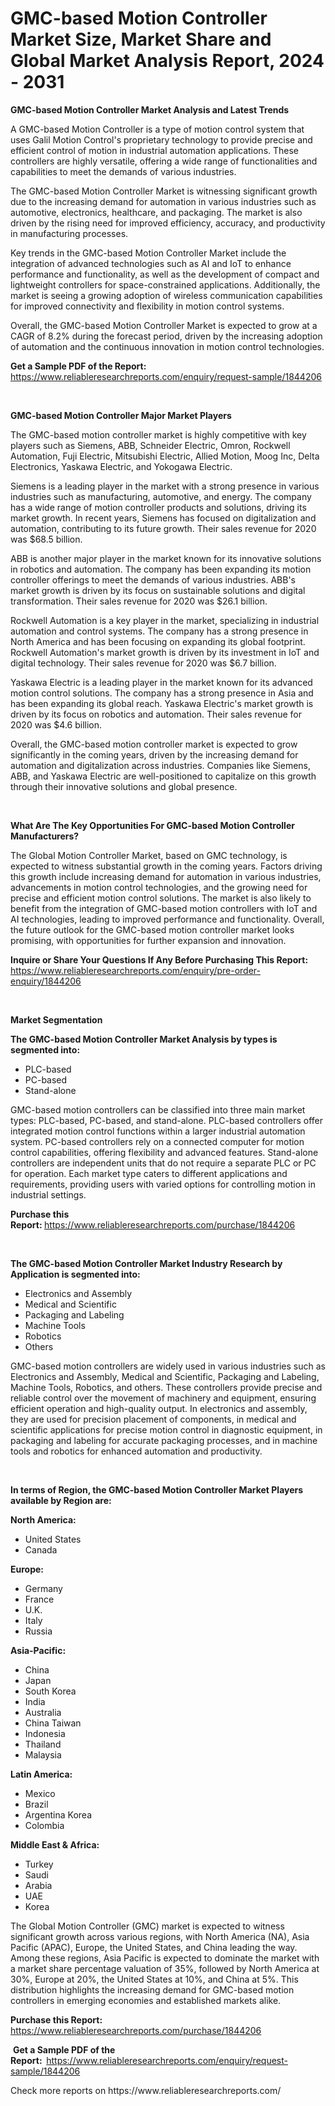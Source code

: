 <p><h1>GMC-based Motion Controller Market Size, Market Share and Global Market Analysis Report, 2024 - 2031</h1></p><p><strong>GMC-based Motion Controller Market Analysis and Latest Trends</strong></p>
<p><p>A GMC-based Motion Controller is a type of motion control system that uses Galil Motion Control's proprietary technology to provide precise and efficient control of motion in industrial automation applications. These controllers are highly versatile, offering a wide range of functionalities and capabilities to meet the demands of various industries.</p><p>The GMC-based Motion Controller Market is witnessing significant growth due to the increasing demand for automation in various industries such as automotive, electronics, healthcare, and packaging. The market is also driven by the rising need for improved efficiency, accuracy, and productivity in manufacturing processes.</p><p>Key trends in the GMC-based Motion Controller Market include the integration of advanced technologies such as AI and IoT to enhance performance and functionality, as well as the development of compact and lightweight controllers for space-constrained applications. Additionally, the market is seeing a growing adoption of wireless communication capabilities for improved connectivity and flexibility in motion control systems.</p><p>Overall, the GMC-based Motion Controller Market is expected to grow at a CAGR of 8.2% during the forecast period, driven by the increasing adoption of automation and the continuous innovation in motion control technologies.</p></p>
<p><strong>Get a Sample PDF of the Report:&nbsp;</strong> <a href="https://www.reliableresearchreports.com/enquiry/request-sample/1844206">https://www.reliableresearchreports.com/enquiry/request-sample/1844206</a></p>
<p>&nbsp;</p>
<p><strong>GMC-based Motion Controller Major Market Players</strong></p>
<p><p>The GMC-based motion controller market is highly competitive with key players such as Siemens, ABB, Schneider Electric, Omron, Rockwell Automation, Fuji Electric, Mitsubishi Electric, Allied Motion, Moog Inc, Delta Electronics, Yaskawa Electric, and Yokogawa Electric.</p><p>Siemens is a leading player in the market with a strong presence in various industries such as manufacturing, automotive, and energy. The company has a wide range of motion controller products and solutions, driving its market growth. In recent years, Siemens has focused on digitalization and automation, contributing to its future growth. Their sales revenue for 2020 was $68.5 billion.</p><p>ABB is another major player in the market known for its innovative solutions in robotics and automation. The company has been expanding its motion controller offerings to meet the demands of various industries. ABB's market growth is driven by its focus on sustainable solutions and digital transformation. Their sales revenue for 2020 was $26.1 billion.</p><p>Rockwell Automation is a key player in the market, specializing in industrial automation and control systems. The company has a strong presence in North America and has been focusing on expanding its global footprint. Rockwell Automation's market growth is driven by its investment in IoT and digital technology. Their sales revenue for 2020 was $6.7 billion.</p><p>Yaskawa Electric is a leading player in the market known for its advanced motion control solutions. The company has a strong presence in Asia and has been expanding its global reach. Yaskawa Electric's market growth is driven by its focus on robotics and automation. Their sales revenue for 2020 was $4.6 billion.</p><p>Overall, the GMC-based motion controller market is expected to grow significantly in the coming years, driven by the increasing demand for automation and digitalization across industries. Companies like Siemens, ABB, and Yaskawa Electric are well-positioned to capitalize on this growth through their innovative solutions and global presence.</p></p>
<p>&nbsp;</p>
<p><strong>What Are The Key Opportunities For GMC-based Motion Controller Manufacturers?</strong></p>
<p><p>The Global Motion Controller Market, based on GMC technology, is expected to witness substantial growth in the coming years. Factors driving this growth include increasing demand for automation in various industries, advancements in motion control technologies, and the growing need for precise and efficient motion control solutions. The market is also likely to benefit from the integration of GMC-based motion controllers with IoT and AI technologies, leading to improved performance and functionality. Overall, the future outlook for the GMC-based motion controller market looks promising, with opportunities for further expansion and innovation.</p></p>
<p><strong>Inquire or Share Your Questions If Any Before Purchasing This Report:</strong> <a href="https://www.reliableresearchreports.com/enquiry/pre-order-enquiry/1844206">https://www.reliableresearchreports.com/enquiry/pre-order-enquiry/1844206</a></p>
<p>&nbsp;</p>
<p><strong>Market Segmentation</strong></p>
<p><strong>The GMC-based Motion Controller Market Analysis by types is segmented into:</strong></p>
<p><ul><li>PLC-based</li><li>PC-based</li><li>Stand-alone</li></ul></p>
<p><p>GMC-based motion controllers can be classified into three main market types: PLC-based, PC-based, and stand-alone. PLC-based controllers offer integrated motion control functions within a larger industrial automation system. PC-based controllers rely on a connected computer for motion control capabilities, offering flexibility and advanced features. Stand-alone controllers are independent units that do not require a separate PLC or PC for operation. Each market type caters to different applications and requirements, providing users with varied options for controlling motion in industrial settings.</p></p>
<p><strong>Purchase this Report:&nbsp;</strong><a href="https://www.reliableresearchreports.com/purchase/1844206">https://www.reliableresearchreports.com/purchase/1844206</a></p>
<p>&nbsp;</p>
<p><strong>The GMC-based Motion Controller Market Industry Research by Application is segmented into:</strong></p>
<p><ul><li>Electronics and Assembly</li><li>Medical and Scientific</li><li>Packaging and Labeling</li><li>Machine Tools</li><li>Robotics</li><li>Others</li></ul></p>
<p><p>GMC-based motion controllers are widely used in various industries such as Electronics and Assembly, Medical and Scientific, Packaging and Labeling, Machine Tools, Robotics, and others. These controllers provide precise and reliable control over the movement of machinery and equipment, ensuring efficient operation and high-quality output. In electronics and assembly, they are used for precision placement of components, in medical and scientific applications for precise motion control in diagnostic equipment, in packaging and labeling for accurate packaging processes, and in machine tools and robotics for enhanced automation and productivity.</p></p>
<p>&nbsp;</p>
<p><strong>In terms of Region, the GMC-based Motion Controller Market Players available by Region are:</strong></p>
<p>
    <p> <strong> North America: </strong>
        <ul>
            <li>United States</li>
            <li>Canada</li>
        </ul>
        </p> 
    <p> <strong> Europe: </strong>
        <ul>
            <li>Germany</li>
            <li>France</li>
            <li>U.K.</li>
            <li>Italy</li>
            <li>Russia</li>
        </ul>
        </p> 
    <p> <strong> Asia-Pacific: </strong>
        <ul>
            <li>China</li>
            <li>Japan</li>
            <li>South Korea</li>
            <li>India</li>
            <li>Australia</li>
            <li>China Taiwan</li>
            <li>Indonesia</li>
            <li>Thailand</li>
            <li>Malaysia</li>
        </ul>
        </p> 
    <p> <strong> Latin America: </strong>
        <ul>
            <li>Mexico</li>
            <li>Brazil</li>
            <li>Argentina Korea</li>
            <li>Colombia</li>
        </ul>
        </p> 
    <p> <strong> Middle East & Africa: </strong>
        <ul>
            <li>Turkey</li>
            <li>Saudi</li>
            <li>Arabia</li>
            <li>UAE</li>
            <li>Korea</li>
        </ul>
    </p>
    </p>
<p><p>The Global Motion Controller (GMC) market is expected to witness significant growth across various regions, with North America (NA), Asia Pacific (APAC), Europe, the United States, and China leading the way. Among these regions, Asia Pacific is expected to dominate the market with a market share percentage valuation of 35%, followed by North America at 30%, Europe at 20%, the United States at 10%, and China at 5%. This distribution highlights the increasing demand for GMC-based motion controllers in emerging economies and established markets alike.</p></p>
<p><strong>Purchase this Report: </strong><a href="https://www.reliableresearchreports.com/purchase/1844206">https://www.reliableresearchreports.com/purchase/1844206</a></p>
<p>&nbsp;<strong>Get a Sample PDF of the Report:&nbsp;&nbsp;</strong><a href="https://www.reliableresearchreports.com/enquiry/request-sample/1844206">https://www.reliableresearchreports.com/enquiry/request-sample/1844206</a></p>
<p><strong></strong></p>
<p>Check more reports on https://www.reliableresearchreports.com/</p>